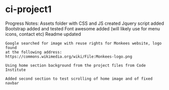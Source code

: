 # ci-project1

Progress Notes:
    Assets folder with CSS and JS created
    Jquery script added
    Bootstrap added and tested
    Font awesome added (will likely use for menu icons, contact etc)
    Readme updated

    Google searched for image with reuse rights for Monkees website, logo found
    at the following address: https://commons.wikimedia.org/wiki/File:Monkees-logo.png

    Using home section background from the project files from Code Institute

    Added second section to test scrolling of home image and of fixed navbar
